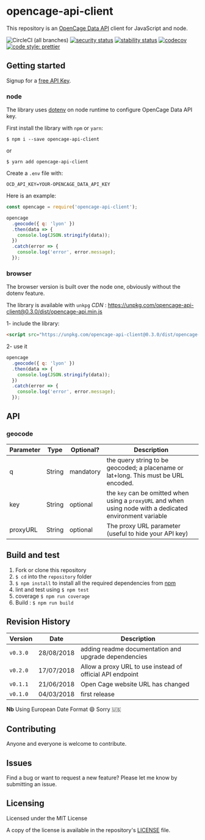# opencage-api-client

This repository is an [OpenCage Data API](https://opencagedata.com/api) client for JavaScript and node.

![CircleCI (all branches)](https://img.shields.io/circleci/project/github/tsamaya/opencage-api-client.svg)
[![security status](https://www.meterian.io/badge/gh/tsamaya/opencage-api-client/security)](https://www.meterian.io/report/gh/tsamaya/opencage-api-client)
[![stability status](https://www.meterian.io/badge/gh/tsamaya/opencage-api-client/stability)](https://www.meterian.io/report/gh/tsamaya/opencage-api-client)
[![codecov](https://codecov.io/gh/tsamaya/opencage-api-client/branch/master/graph/badge.svg)](https://codecov.io/gh/tsamaya/opencage-api-client)
[![code style: prettier](https://img.shields.io/badge/code_style-prettier-ff69b4.svg?style=flat-square)](https://github.com/prettier/prettier)

## Getting started

Signup for a [free API Key](https://opencagedata.com/users/sign_up).

### node

The library uses [dotenv](https://www.npmjs.com/package/dotenv) on node runtime to configure OpenCage Data API key.

First install the library with `npm` or `yarn`:

```
$ npm i --save opencage-api-client
```

or

```
$ yarn add opencage-api-client
```

Create a `.env` file with:

```
OCD_API_KEY=YOUR-OPENCAGE_DATA_API_KEY
```

Here is an example:

```javascript
const opencage = require('opencage-api-client');

opencage
  .geocode({ q: 'lyon' })
  .then(data => {
    console.log(JSON.stringify(data));
  })
  .catch(error => {
    console.log('error', error.message);
  });
```

### browser

The browser version is built over the node one, obviously without the dotenv feature.

The library is available with `unkpg` _CDN_ : https://unpkg.com/opencage-api-client@0.3.0/dist/opencage-api.min.js

1- include the library:

```html
<script src="https://unpkg.com/opencage-api-client@0.3.0/dist/opencage-api.min.js"></script>
```

2- use it

```javascript
opencage
  .geocode({ q: 'lyon' })
  .then(data => {
    console.log(JSON.stringify(data));
  })
  .catch(error => {
    console.log('error', error.message);
  });
```

## API

### geocode

| Parameter | Type   | Optional? | Description                                                                                                |
| --------- | ------ | --------- | ---------------------------------------------------------------------------------------------------------- |
| q         | String | mandatory | the query string to be geocoded; a placename or lat+long. This must be URL encoded.                        |
| key       | String | optional  | the `key` can be omitted when using a `proxyURL` and when using node with a dedicated environment variable |
| proxyURL  | String | optional  | The proxy URL parameter (useful to hide your API key)                                                      |

## Build and test

1.  Fork or clone this repository
1.  `$ cd` into the `repository` folder
1.  `$ npm install` to install all the required dependencies from [npm](https://www.npmjs.com/)
1.  lint and test using `$ npm test`
1.  coverage `$ npm run coverage`
1.  Build : `$ npm run build`

## Revision History

| Version  | Date       | Description                                               |
| -------- | ---------- | --------------------------------------------------------- |
| `v0.3.0` | 28/08/2018 | adding readme documentation and upgrade dependencies      |
| `v0.2.0` | 17/07/2018 | Allow a proxy URL to use instead of official API endpoint |
| `v0.1.1` | 21/06/2018 | Open Cage website URL has changed                         |
| `v0.1.0` | 04/03/2018 | first release                                             |

**Nb** Using European Date Format :smile: Sorry 🇺🇸

## Contributing

Anyone and everyone is welcome to contribute.

## Issues

Find a bug or want to request a new feature? Please let me know by submitting an issue.

## Licensing

Licensed under the MIT License

A copy of the license is available in the repository's [LICENSE](LICENSE.md) file.
